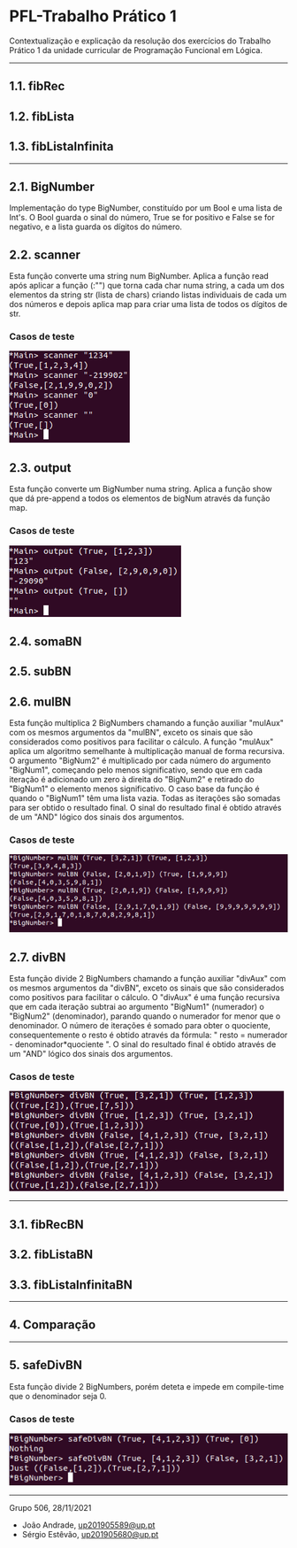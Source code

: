 # PFL-Trabalho Prático 1

Contextualização e explicação da resolução dos exercícios do Trabalho Prático 1 da unidade curricular de Programação Funcional em Lógica.

---

## 1.1. fibRec

## 1.2. fibLista

## 1.3. fibListaInfinita

---

## 2.1. BigNumber

Implementação do type BigNumber, constituído por um Bool e uma lista de Int's. O Bool guarda o sinal do número, True se for positivo e False se for negativo, e a lista guarda os dígitos do número.

## 2.2. scanner

Esta função converte uma string num BigNumber. Aplica a função read após aplicar a função (:"") que torna cada char numa string, a cada um dos elementos da string str (lista de chars) criando listas individuais de cada um dos números e depois aplica map para criar uma lista de todos os dígitos de str.

### **Casos de teste**

![](images/scanner.png)

## 2.3. output

Esta função converte um BigNumber numa string. Aplica a função show que dá pre-append a todos os elementos de bigNum através da função map.

### **Casos de teste**

![](images/output.png)

## 2.4. somaBN

## 2.5. subBN



## 2.6. mulBN

Esta função multiplica 2 BigNumbers chamando a função auxiliar "mulAux" com os mesmos argumentos da "mulBN", exceto os sinais que são considerados como positivos para facilitar o cálculo.
A função "mulAux" aplica um algoritmo semelhante à multiplicação manual de forma recursiva. O argumento "BigNum2" é multiplicado por cada número do argumento "BigNum1", começando pelo menos significativo, sendo que em cada iteração é adicionado um zero à direita do "BigNum2" e retirado do "BigNum1" o elemento menos significativo. O caso base da função é quando o "BigNum1" têm uma lista vazia. Todas as iterações são somadas para ser obtido o resultado final.
O sinal do resultado final é obtido através de um "AND" lógico dos sinais dos argumentos.


### **Casos de teste**

![](images/mulBN.png)


## 2.7. divBN

Esta função divide 2 BigNumbers chamando a função auxiliar "divAux" com os mesmos argumentos da "divBN", exceto os sinais que são considerados como positivos para facilitar o cálculo.
O "divAux" é uma função recursiva que em cada iteração subtrai ao argumento "BigNum1" (numerador) o "BigNum2" (denominador), parando quando o numerador for menor que o denominador. O número de iterações é somado para obter o quociente, consequentemente o resto é obtido através da fórmula: " resto = numerador - denominador*quociente ". 
O sinal do resultado final é obtido através de um "AND" lógico dos sinais dos argumentos.

### **Casos de teste**

![](images/divBN.png)

---

## 3.1. fibRecBN

## 3.2. fibListaBN

## 3.3. fibListaInfinitaBN

---

## 4. Comparação



---

## 5. safeDivBN

Esta função divide 2 BigNumbers, porém deteta e impede em compile-time que o denominador seja 0.


### **Casos de teste**

![](images/safeDivBN.png)

---

Grupo 506, 28/11/2021

* João Andrade, up201905589@up.pt
* Sérgio Estêvão, up201905680@up.pt
